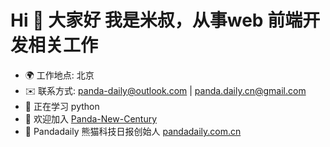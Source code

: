 Hi 👋 大家好 我是米叔，从事web 前端开发相关工作
=========================================

* 🌍  工作地点: 北京
* ✉️   联系方式: panda-daily@outlook.com | panda.daily.cn@gmail.com
* 🧠  正在学习 python
* 🤝  欢迎加入 [Panda-New-Century](https://github.com/Panda-New-Century)
* 🚀  Pandadaily 熊猫科技日报创始人 [pandadaily.com.cn](https://pandadaily.com.cn)
